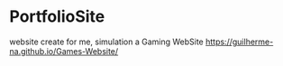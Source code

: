 # PortfolioSite
website create for me, simulation a Gaming WebSite
https://guilherme-na.github.io/Games-Website/
